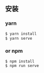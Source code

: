 
## 安装

### yarn
```bash
$ yarn install
$ yarn serve
```
### or npm
```
$ npm install
$ npm run serve
```
